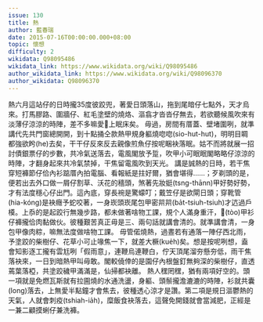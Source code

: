 ```yaml
---
issue: 130
title: 熱
author: 藍春瑞
date: 2015-07-16T00:00:00.000+08:00
topic: 懷想
difficulty: 2
wikidata: Q98095486
wikidata_link: https://www.wikidata.org/wiki/Q98095486
author_wikidata_link: https://www.wikidata.org/wiki/Q98096370
author_wikidata: Q98096370
---
```

熱六月這站仔的日時攏35度彼跤兜，著愛日頭落山，拖到尾暗仔七點外，天才烏來。打馬膠路、圍牆仔、紅毛塗壁的燒烙、漚翕才沓沓仔無去，若欲聽候風吹來有淡薄仔涼涼的時陣，差不多嘛愛𬦰上眠床矣。
毋過，房間有厝蓋、壁堵圍咧，就準講代先共門窗總開開，到十點捅仝款熱甲規身軀燒唿唿(sio-hut-hut)，明明目睭都強欲盻(he)去矣，干干仔反來反去親像煎魚仔按呢睏袂落眠。姑不而將就展一招討債銀票仔的步數，共冷氣送落去，電風閣放予踅，吹甲小可眠眠閣略略仔涼涼的時陣，才翻身起來共冷氣禁掉，干焦留電風吹到天光。
講是誠熱的日時，若干焦穿短褲節仔佮內衫踮厝內拍電腦、看報紙是拄好爾，猶會堪得……；歹剃頭的是，便若出去外口做一屑仔割草、沃花的穡頭，煞著先妝娗(tsng-thānn)甲好勢好勢，才有法度穩心仔出門。這內底，穿長䘼是驚蠓叮；戴笠仔是欲閘日頭；穿靴管(hia-kóng)是袂癮予蛇咬著，一身崁頭崁尾包甲密喌喌(ba̍t-tsiuh-tsiuh)才迒過戶橂。上忝的是起跤行無幾步路，都未做著啥物工課，規个人滿身重汗，𪐞(tòo)甲衫仔褲攏佮肉黏做伙。彼種艱苦真正毋是三、兩句話就講會清的。就準講會清，一身包甲像肉粽，嘛無法度做啥物工課。
毋管偌燒熱，過晝若有通落一陣仔西北雨，予塗跤的柴樹仔、花草小可止喙焦一下，就差大橛(kue̍h)矣。想是按呢咧想，盍會知影逐工攏有雲尪咧「假雨意」，連鞭烏連鞭白，佇天頂尾溜夯懸夯低，雨干焦落袂來，一日到暗熱甲叫毋敢。閣較僥倖的是園仔內根盤釘無夠深的柴樹仔，直透蔫葉落椏，共塗跤穢甲滿滿是，仙掃都袂離。
熱人䆀罔䆀，猶有兩項好空的。頭一項就是免燃瓦斯就有拉圇燒的水通洗盪，身軀、頭鬃攏澹漉漉的時陣，衫就共囊(long)落去，上無愛半點鐘才會焦去，彼種透心涼才是讚。第二項是規日漚鬱熱的天氣，人就會刺疫(tshiah-ia̍h)，糜飯食袂落去，這聲免開錢就會當減肥，正經是一兼二顧摸蜊仔兼洗褲。
